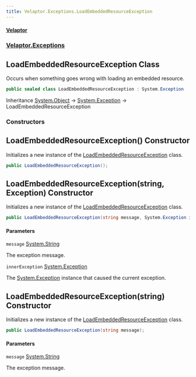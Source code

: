 ```yaml
---
title: Velaptor.Exceptions.LoadEmbeddedResourceException
---
```


#### [Velaptor](Namespaces.md 'Velaptor Namespaces')
### [Velaptor.Exceptions](Velaptor.Exceptions.md 'Velaptor.Exceptions')

## LoadEmbeddedResourceException Class

Occurs when something goes wrong with loading an embedded resource.

```csharp
public sealed class LoadEmbeddedResourceException : System.Exception
```

Inheritance [System.Object](https://docs.microsoft.com/en-us/dotnet/api/System.Object 'System.Object') → [System.Exception](https://docs.microsoft.com/en-us/dotnet/api/System.Exception 'System.Exception') → LoadEmbeddedResourceException
### Constructors

<a name='Velaptor.Exceptions.LoadEmbeddedResourceException.LoadEmbeddedResourceException()'></a>

## LoadEmbeddedResourceException() Constructor

Initializes a new instance of the [LoadEmbeddedResourceException](Velaptor.Exceptions.LoadEmbeddedResourceException.md 'Velaptor.Exceptions.LoadEmbeddedResourceException') class.

```csharp
public LoadEmbeddedResourceException();
```

<a name='Velaptor.Exceptions.LoadEmbeddedResourceException.LoadEmbeddedResourceException(string,System.Exception)'></a>

## LoadEmbeddedResourceException(string, Exception) Constructor

Initializes a new instance of the [LoadEmbeddedResourceException](Velaptor.Exceptions.LoadEmbeddedResourceException.md 'Velaptor.Exceptions.LoadEmbeddedResourceException') class.

```csharp
public LoadEmbeddedResourceException(string message, System.Exception innerException);
```
#### Parameters

<a name='Velaptor.Exceptions.LoadEmbeddedResourceException.LoadEmbeddedResourceException(string,System.Exception).message'></a>

`message` [System.String](https://docs.microsoft.com/en-us/dotnet/api/System.String 'System.String')

The exception message.

<a name='Velaptor.Exceptions.LoadEmbeddedResourceException.LoadEmbeddedResourceException(string,System.Exception).innerException'></a>

`innerException` [System.Exception](https://docs.microsoft.com/en-us/dotnet/api/System.Exception 'System.Exception')

The [System.Exception](https://docs.microsoft.com/en-us/dotnet/api/System.Exception 'System.Exception') instance that caused the current exception.

<a name='Velaptor.Exceptions.LoadEmbeddedResourceException.LoadEmbeddedResourceException(string)'></a>

## LoadEmbeddedResourceException(string) Constructor

Initializes a new instance of the [LoadEmbeddedResourceException](Velaptor.Exceptions.LoadEmbeddedResourceException.md 'Velaptor.Exceptions.LoadEmbeddedResourceException') class.

```csharp
public LoadEmbeddedResourceException(string message);
```
#### Parameters

<a name='Velaptor.Exceptions.LoadEmbeddedResourceException.LoadEmbeddedResourceException(string).message'></a>

`message` [System.String](https://docs.microsoft.com/en-us/dotnet/api/System.String 'System.String')

The exception message.